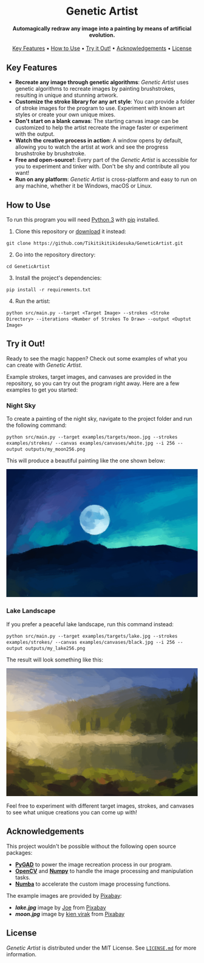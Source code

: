 <h1 align="center">
    Genetic Artist
</h1>

<h4 align="center">
    Automagically redraw any image into a painting by means of artificial evolution.
</h4>

<p align="center">
    <a href="#key-features">Key Features</a> •
    <a href="#how-to-use">How to Use</a> •
    <a href="#try-it-out">Try it Out!</a> •
    <a href="#acknowledgements">Acknowledgements</a> •
    <a href="#license">License</a>
</p>

##  Key Features

* **Recreate any image through genetic algorithms**: _Genetic Artist_ uses genetic algorithms to recreate images by painting brushstrokes, resulting in unique and stunning artwork.
* **Customize the stroke library for any art style**: You can provide a folder of stroke images for the program to use. Experiment with known art styles or create your own unique mixes.
* **Don't start on a blank canvas**: The starting canvas image can be customized to help the artist recreate the image faster or experiment with the output.
* **Watch the creative process in action**: A window opens by default, allowing you to watch the artist at work and see the progress brushstroke by brushstroke.
* **Free and open-source!**: Every part of the _Genetic Artist_ is accessible for you to experiment and tinker with. Don't be shy and contribute all you want!
* **Run on any platform**: _Genetic Artist_ is cross-platform and easy to run on any machine, whether it be Windows, macOS or Linux.

## How to Use

To run this program you will need [Python 3](https://www.python.org/) with [pip](https://pypi.org/project/pip/) installed.

1. Clone this repository or [download](https://github.com/Tikitikitikidesuka/GeneticArtist/archive/refs/heads/main.zip) it instead:

```shell
git clone https://github.com/Tikitikitikidesuka/GeneticArtist.git
```

2. Go into the repository directory:

 ```shell
 cd GeneticArtist
 ```

3. Install the project's dependencies:

```shell
pip install -r requirements.txt
```

4. Run the artist:

```shell
python src/main.py --target <Target Image> --strokes <Stroke Directory> --iterations <Number of Strokes To Draw> --output <Ouptut Image>
```

## Try it Out!

Ready to see the magic happen? Check out some examples of what you can create with _Genetic Artist_.

Example strokes, target images, and canvases are provided in the repository, so you can try out the program right away.
Here are a few examples to get you started:

### Night Sky

To create a painting of the night sky, navigate to the project folder and run the following command:

```shell
python src/main.py --target examples/targets/moon.jpg --strokes examples/strokes/ --canvas examples/canvases/white.jpg --i 256 --output outputs/my_moon256.png
```

This will produce a beautiful painting like the one shown below:

<p align="center">
    <img src="assets/outputs/moon0256.png" />
</p>

### Lake Landscape

If you prefer a peaceful lake landscape, run this command instead:

```shell
python src/main.py --target examples/targets/lake.jpg --strokes examples/strokes/ --canvas examples/canvases/black.jpg --i 256 --output outputs/my_lake256.png
```

The result will look something like this:

<p align="center">
    <img src="assets/outputs/lake0256.png" />
</p>

Feel free to experiment with different target images, strokes, and canvases to see what unique creations you can come up with!

## Acknowledgements

This project wouldn't be possible without the following open source packages:

* **[PyGAD](https://pygad.readthedocs.io/en/latest/)** to power the image recreation process in our program.
* **[OpenCV](https://opencv.org/)** and **[Numpy](https://numpy.org/)** to handle the image processing and manipulation tasks.
* **[Numba](https://numba.pydata.org/)** to accelerate the custom image processing functions.

The example images are provided by [Pixabay](https://pixabay.com/):

* ***lake.jpg*** image by <a href="https://pixabay.com/users/jplenio-7645255/?utm_source=link-attribution&amp;utm_medium=referral&amp;utm_campaign=image&amp;utm_content=7644166">Joe</a> from <a href="https://pixabay.com//?utm_source=link-attribution&amp;utm_medium=referral&amp;utm_campaign=image&amp;utm_content=7644166">Pixabay</a>
* ***moon.jpg*** image by <a href="https://pixabay.com/users/kienvirak-11003985/?utm_source=link-attribution&amp;utm_medium=referral&amp;utm_campaign=image&amp;utm_content=4855256">kien virak</a> from <a href="https://pixabay.com//?utm_source=link-attribution&amp;utm_medium=referral&amp;utm_campaign=image&amp;utm_content=4855256">Pixabay</a>

## License

_Genetic Artist_ is distributed under the MIT License. See [`LICENSE.md`](https://github.com/Tikitikitikidesuka/GeneticArtist/blob/168171a1d6d329c7f488cee31380a57f945ed343/LICENSE.md) for more information.
